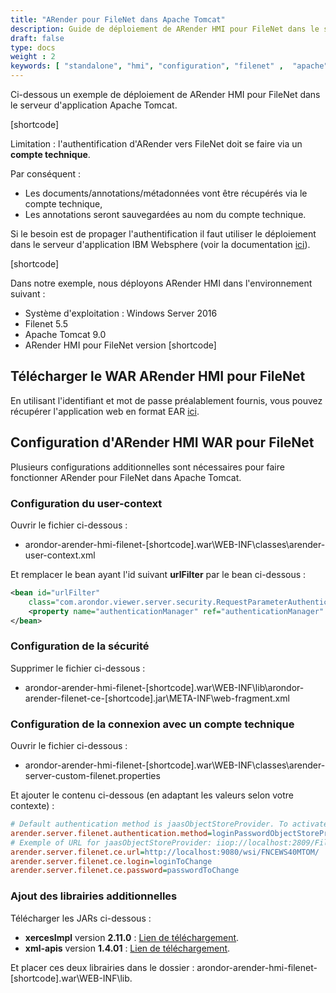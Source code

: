 ```yaml
---
title: "ARender pour FileNet dans Apache Tomcat"
description: Guide de déploiement de ARender HMI pour FileNet dans le serveur d'application Apache Tomcat
draft: false
type: docs
weight : 2
keywords: [ "standalone", "hmi", "configuration", "filenet" ,  "apache" , "tomcat"]
---
```


Ci-dessous un exemple de déploiement de ARender HMI pour FileNet dans le serveur d'application Apache Tomcat.

[shortcode]

Limitation : l'authentification d'ARender vers FileNet doit se faire via un **compte technique**.

Par conséquent :
- Les documents/annotations/métadonnées vont être récupérés via le compte technique,
- Les annotations seront sauvegardées au nom du compte technique.

Si le besoin est de propager l'authentification il faut utiliser le déploiement dans le serveur d'application IBM Websphere (voir la documentation [ici](broken-link.md)).

[shortcode]

Dans notre exemple, nous déployons ARender HMI dans l'environnement suivant :

- Système d'exploitation : Windows Server 2016
- Filenet 5.5
- Apache Tomcat 9.0
- ARender HMI pour FileNet version [shortcode]

## Télécharger le WAR ARender HMI pour FileNet

En utilisant l'identifiant et mot de passe préalablement fournis,
vous pouvez récupérer l'application web en format EAR
[ici](https://artifactory.arondor.cloud/artifactory/arondor-all/com/arondor/arender/arondor-arender-hmi-filenet/[shortcode]/arondor-arender-hmi-filenet-[shortcode].war).

## Configuration d'ARender HMI WAR pour FileNet

Plusieurs configurations additionnelles sont nécessaires pour faire fonctionner ARender pour FileNet dans Apache Tomcat.

### Configuration du user-context

Ouvrir le fichier ci-dessous :
* arondor-arender-hmi-filenet-[shortcode].war\WEB-INF\classes\arender-user-context.xml

Et remplacer le bean ayant l'id suivant **urlFilter** par le bean ci-dessous :
``` xml
<bean id="urlFilter"
    class="com.arondor.viewer.server.security.RequestParameterAuthenticationFilter">
    <property name="authenticationManager" ref="authenticationManager" />
</bean>
```

### Configuration de la sécurité

Supprimer le fichier ci-dessous :
* arondor-arender-hmi-filenet-[shortcode].war\WEB-INF\lib\arondor-arender-filenet-ce-[shortcode].jar\META-INF\web-fragment.xml

### Configuration de la connexion avec un compte technique

Ouvrir le fichier ci-dessous :
* arondor-arender-hmi-filenet-[shortcode].war\WEB-INF\classes\arender-server-custom-filenet.properties

Et ajouter le contenu ci-dessous (en adaptant les valeurs selon votre contexte) :
``` cfg
# Default authentication method is jaasObjectStoreProvider. To activate connect throught a technical account use loginPasswordObjectStoreProvider and set the right login and password below
arender.server.filenet.authentication.method=loginPasswordObjectStoreProvider
# Exemple of URL for jaasObjectStoreProvider: iiop://localhost:2809/FileNet/Engine and for loginPasswordObjectStoreProvider : http://localhost:9080/wsi/FNCEWS40MTOM/
arender.server.filenet.ce.url=http://localhost:9080/wsi/FNCEWS40MTOM/
arender.server.filenet.ce.login=loginToChange
arender.server.filenet.ce.password=passwordToChange
```

### Ajout des librairies additionnelles

Télécharger les JARs ci-dessous : 
* **xercesImpl** version **2.11.0** : [Lien de téléchargement](https://mvnrepository.com/artifact/xerces/xercesImpl/2.11.0).
* **xml-apis** version **1.4.01** : [Lien de téléchargement](https://mvnrepository.com/artifact/xml-apis/xml-apis/1.4.01).

Et placer ces deux librairies dans le dossier : arondor-arender-hmi-filenet-[shortcode].war\WEB-INF\lib.